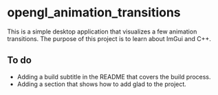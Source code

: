 # opengl_animation_transitions
This is a simple desktop application that visualizes a few animation transitions. The purpose of this project is to learn about ImGui and C++.

## To do
- Adding a build subtitle in the README that covers the build process.
- Adding a section that shows how to add glad to the project.